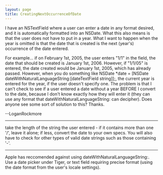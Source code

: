 ```yaml
---
layout: page
title: CreatingNextOccurrenceOfDate
---
```




I have an NSTextField where a user can enter a date in any format desired, and it is automatically formatted into an NSDate.  What this also means is that the user does not have to put in a year.  What I want to happen when the year is omitted is that the date that is created is the next (year's) occurrence of the date entered.

For example... if on February 1st, 2005, the user enters "1/1" in the field, the date that should be created is January 1st, 2006.  However, if  "1/1/05" is entered, the date created would be January 1st, 2005, which has already passed.  However, when you do something like     NSDate *date = [NSDate dateWithNaturalLanguageString:[dateTextField string]];, the current year is entered for the year, if the user doesn't specify one.  The problem is that I can't check to see if a user entered a date without a year BEFORE I convert to the date, because I don't know exactly how they will enter it (they can use any format that     dateWithNaturalLanguageString: can decipher).  Does anyone see some sort of solution to this?  Thanks.

--LoganRockmore

----

take the length of the string the user entered - if it contains more than one '/', leave it alone; if less, convert the date to
your own specs. You will also have to check for other types of valid date strings such as those containing '-'.

----

Apple has reccomended against using dateWithNaturalLanguageString:. Use a date picker under Tiger, or text field requiring precise format (using the date format from the user's locale settings).

